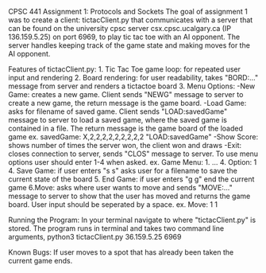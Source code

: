 CPSC 441 Assignment 1: Protocols and Sockets
    The goal of assignment 1 was to create a client: tictacClient.py that communicates with a server that can be found on the university cpsc server csx.cpsc.ucalgary.ca (IP 136.159.5.25) on port 6969, to play tic tac toe with an AI opponent. The server handles keeping track of the game state and making moves for the AI opponent.

Features of tictacClient.py:
    1. Tic Tac Toe game loop: for repeated user input and rendering
    2. Board rendering: for user readability, takes "BORD:..." message from server and renders a tictactoe board
    3. Menu Options:
        -New Game: creates a new game. Client sends "NEWG" message to server to create a new game, the return message is the game board.
        -Load Game: asks for filename of saved game. Client sends "LOAD:savedGame" message to server to load a saved game, where the saved game is contained in a file. The return message is the game board of the loaded game
            ex. savedGame: X,2,2,2,2,2,2,2,2,2 "LOAD:savedGame"
        -Show Score: shows number of times the server won, the client won and draws
        -Exit: closes connection to server, sends "CLOS" message to server.
        To use menu options user should enter 1-4 when asked.
            ex. Game Menu:
                1.
                ...
                4.
                Option: 1
    4. Save Game: if user enters "s s" asks user for a filename to save the current state of the board
    5. End Game: if user enters "g g" end the current game
    6.Move: asks where user wants to move and sends "MOVE:..." message to server to show that the user has moved and returns the game board. User input should be seperated by a space.
        ex. Move: 1 1

Running the Program:
    In your terminal navigate to where "tictacClient.py" is stored. The program runs in terminal and takes two command line arguments, python3 tictacClient.py 36.159.5.25 6969

Known Bugs:
    If user moves to a spot that has already been taken the current game ends.
      

